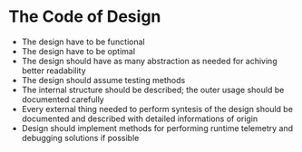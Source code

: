 # The Code of Design

- The design have to be functional
- The design have to be optimal
- The design should have as many abstraction as needed for achiving better readability
- The design should assume testing methods
- The internal structure should be described; the outer usage should be documented carefully
- Every external thing needed to perform syntesis of the design should be documented and described with detailed informations of origin
- Design should implement methods for performing runtime telemetry and debugging solutions if possible
